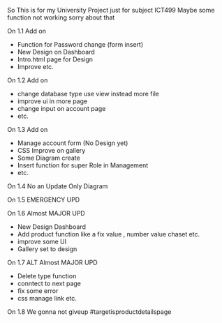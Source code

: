 So This is for my University Project just for subject ICT499 Maybe some function not working sorry about that

On 1.1 Add on
- Function for Password change (form insert)
- New Design on Dashboard
- Intro.html page for Design
- Improve etc.
  
On 1.2 Add on
- change database type use view instead more file
- improve ui in more page
- change input on account page
- etc.

On 1.3 Add on
- Manage account form (No Design yet)
- CSS Improve on gallery
- Some Diagram create
- Insert function for super Role in Management
- etc.

On 1.4 No an Update Only Diagram

On 1.5 EMERGENCY UPD 

On 1.6 Almost MAJOR UPD
- New Design Dashboard
- Add product function like a fix value , number value chaset etc.
- improve some UI
- Gallery set to design

On 1.7 ALT Almost MAJOR UPD
- Delete type function
- conntect to next page
- fix some error
- css manage link etc.

On 1.8 We gonna not giveup #targetisproductdetailspage
